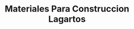 ---
title: "Materiales Para Construccion Lagartos"
url: /tenancingo/materiales-para-construccion-lagartos/
shop: comercio
---
